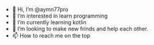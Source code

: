 - 👋 Hi, I’m @aymn77pro
- 👀 I’m interested in learn programming
- 🌱 I’m currently learning kotlin
- 💞️ I’m looking to make new frinds and help each other.
- 📫 How to reach me on the top

<!---
aymn77pro/aymn77pro is a ✨ special ✨ repository because its `README.md` (this file) appears on your GitHub profile.
You can click the Preview link to take a look at your changes.
--->
